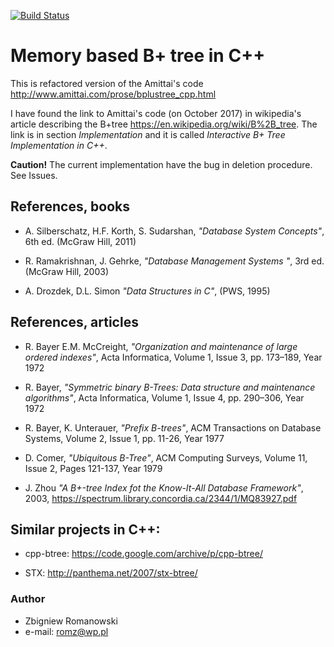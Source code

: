[![Build Status](https://travis-ci.org/romz-pl/b-plus-tree.svg?branch=master)](https://travis-ci.org/romz-pl/b-plus-tree)


# Memory based B+ tree in C++ 


This is refactored version of the Amittai's code 
http://www.amittai.com/prose/bplustree_cpp.html

I have found the link to Amittai's code (on October 2017) in wikipedia's article describing the B+tree https://en.wikipedia.org/wiki/B%2B_tree. The link is in section _Implementation_ and it is called _Interactive B+ Tree Implementation in C++_.

**Caution!** The current implementation have the bug in deletion procedure. See Issues. 


## References, books

* A. Silberschatz, H.F. Korth, S. Sudarshan, _"Database System Concepts"_, 6th ed. (McGraw Hill, 2011)

* R. Ramakrishnan, J. Gehrke, _"Database Management Systems "_, 3rd ed. (McGraw Hill, 2003)

* A. Drozdek, D.L. Simon _"Data Structures in C"_, (PWS, 1995)

## References, articles

* R. Bayer E.M. McCreight, _"Organization and maintenance of large ordered indexes"_, Acta Informatica, Volume 1, Issue 3, pp. 173–189, Year 1972

* R. Bayer, _"Symmetric binary B-Trees: Data structure and maintenance algorithms"_, Acta Informatica, Volume 1, Issue 4, pp. 290–306, Year 1972

* R. Bayer, K. Unterauer, _"Prefix B-trees"_, ACM Transactions on Database Systems, Volume 2, Issue 1, pp. 11-26, Year 1977

* D. Comer, _"Ubiquitous B-Tree"_, ACM Computing Surveys, Volume 11, Issue 2, Pages 121-137, Year 1979 

* J. Zhou _"A B+-tree Index fot the Know-It-All Database Framework"_, 2003, 
https://spectrum.library.concordia.ca/2344/1/MQ83927.pdf


## Similar projects in C++: 

* cpp-btree: https://code.google.com/archive/p/cpp-btree/

* STX: http://panthema.net/2007/stx-btree/


### Author
* Zbigniew Romanowski
* e-mail: romz@wp.pl


